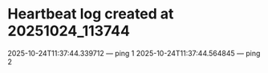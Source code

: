 # Heartbeat log created at 20251024_113744
2025-10-24T11:37:44.339712 — ping 1
2025-10-24T11:37:44.564845 — ping 2
